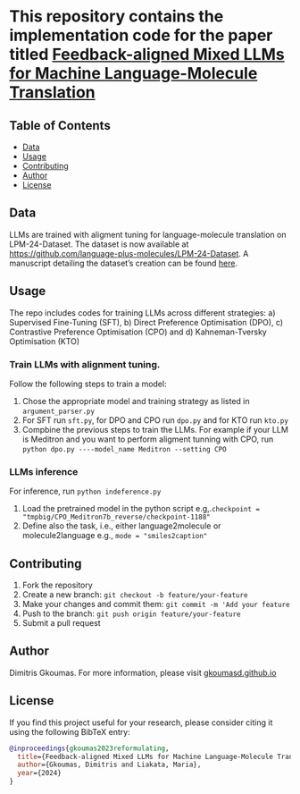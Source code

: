 # This repository contains the implementation code for the paper titled [Feedback-aligned Mixed LLMs for Machine Language-Molecule Translation](https://arxiv.org/pdf/2405.13984)



## Table of Contents

- [Data](#data)
- [Usage](#usage)
- [Contributing](#contributing)
- [Author](#author)
- [License](#license)

## Data
LLMs are trained with aligment tuning for language-molecule translation on LPM-24-Dataset.
The dataset is now available at https://github.com/language-plus-molecules/LPM-24-Dataset.
A manuscript detailing the dataset’s creation can be found [here](https://arxiv.org/pdf/2403.00791).


## Usage

The repo includes codes for training LLMs across different strategies: a) Supervised Fine-Tuning (SFT), b) Direct Preference Optimisation (DPO), c) Contrastive Preference Optimisation (CPO) and d) Kahneman-Tversky Optimisation (KTO)

### Train LLMs with alignment tuning.

Follow the following steps to train a model:

1. Chose the appropriate model and training strategy as listed in `argument_parser.py`
2. For SFT run `sft.py`, for DPO and CPO run `dpo.py` and for KTO run `kto.py` 
3. Compbine the previous steps to train the LLMs. For example if your LLM is Meditron and you want to perform aligment tunning with CPO, run
     `python dpo.py ----model_name Meditron --setting CPO`

### LLMs inference

For inference, run `python indeference.py` 
1. Load the pretrained model in the python script e.g,.` checkpoint = "tmpbig/CPO_Meditron7b_reverse/checkpoint-1188"  `
2. Define also the task, i.e., either language2molecule or molecule2language e.g., ` mode = "smiles2caption" `

## Contributing
1. Fork the repository
2. Create a new branch: `git checkout -b feature/your-feature`
3. Make your changes and commit them: `git commit -m 'Add your feature`
4. Push to the branch: `git push origin feature/your-feature`
5. Submit a pull request



## Author
Dimitris Gkoumas. For more information, please visit [gkoumasd.github.io](https://gkoumasd.github.io)  


## License
If you find this project useful for your research, please consider citing it using the following BibTeX entry:


```bibtex
@inproceedings{gkoumas2023reformulating,
  title={Feedback-aligned Mixed LLMs for Machine Language-Molecule Translation},
  author={Gkoumas, Dimitris and Liakata, Maria},
  year={2024}
}
